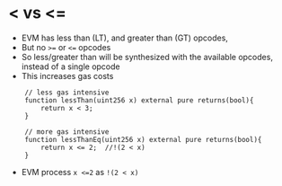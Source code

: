 # <  vs  <=

* EVM has less than (LT), and greater than (GT) opcodes,
* But no `>=` or `<=` opcodes
* So less/greater than will be synthesized with the available opcodes, instead of a single opcode
* This increases gas costs

```solidity
    // less gas intensive
    function lessThan(uint256 x) external pure returns(bool){
        return x < 3;
    }

    // more gas intensive
    function lessThanEq(uint256 x) external pure returns(bool){
        return x <= 2;  //!(2 < x)
    }
```

* EVM process `x <=2` as `!(2 < x)`

